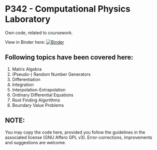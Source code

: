 # P342 - Computational Physics Laboratory
Own code, related to coursework.

View in Binder here: [![Binder](https://mybinder.org/badge_logo.svg)](https://mybinder.org/v2/gh/JeS24/P342---Computational-Physics-Laboratory/master)

## Following topics have been covered here:

1. Matrix Algebra
2. (Pseudo-) Random Number Generators
3. Differentiation
4. Integration
5. Interpolation-Extrapolation
6. Ordinary Differential Equations
7. Root Finding Algorithms
8. Boundary Value Problems

## NOTE:
You may copy the code here, provided you follow the guidelines in the associated license (GNU Affero GPL v3). Error-corrections, improvements and suggestions are welcome.
